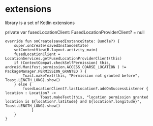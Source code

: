 # extensions
 library is a set of Kotlin extensions


private var fusedLocationClient: FusedLocationProviderClient? = null

    override fun onCreate(savedInstanceState: Bundle?) {
        super.onCreate(savedInstanceState)
        setContentView(R.layout.activity_main)
        fusedLocationClient = LocationServices.getFusedLocationProviderClient(this)
        if (ContextCompat.checkSelfPermission( this, android.Manifest.permission.ACCESS_COARSE_LOCATION ) != PackageManager.PERMISSION_GRANTED ) {
            Toast.makeText(this, "Permission not granted before", Toast.LENGTH_LONG).show()
        } else {
            fusedLocationClient?.lastLocation?.addOnSuccessListener { location : Location? ->
                    Toast.makeText(this, "location permission granted location is ${location?.latitude} and ${location?.longitude}", Toast.LENGTH_LONG).show()
                }
        }
    }
